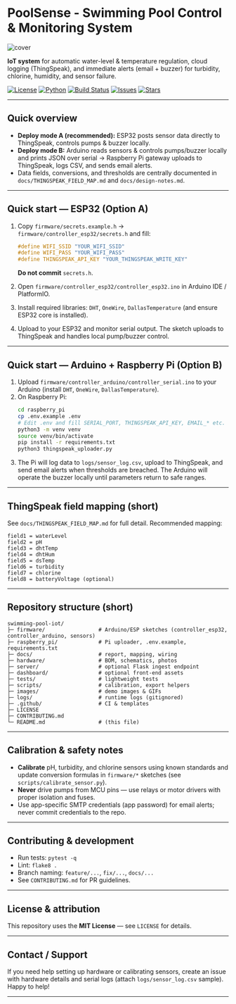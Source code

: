 # PoolSense - Swimming Pool Control & Monitoring System

![cover](images/cover.png)

**IoT system** for automatic water-level & temperature regulation, cloud logging (ThingSpeak), and immediate alerts (email + buzzer) for turbidity, chlorine, humidity, and sensor failure.

[![License](https://img.shields.io/badge/license-MIT-blue.svg)](https://github.com/AbhigyanCodes/PoolSense-Smart-Swimming-Pool-Monitor-and-Automation/tree/main?tab=MIT-1-ov-file)
[![Python](https://img.shields.io/badge/python-3.10%2B-brightgreen.svg)](https://www.python.org/downloads/)
[![Build Status](https://github.com/AbhigyanCodes/PoolSense-Smart-Swimming-Pool-Monitor-and-Automation/actions/workflows/ci.yml/badge.svg)](https://github.com/AbhigyanCodes/PoolSense-Smart-Swimming-Pool-Monitor-and-Automation/actions/workflows/ci.yml)
[![Issues](https://img.shields.io/github/issues/AbhigyanCodes/PoolSense-Smart-Swimming-Pool-Monitor-and-Automation.svg)](https://github.com/AbhigyanCodes/PoolSense-Smart-Swimming-Pool-Monitor-and-Automation/issues)
[![Stars](https://img.shields.io/github/stars/AbhigyanCodes/PoolSense-Smart-Swimming-Pool-Monitor-and-Automation.svg)](https://github.com/AbhigyanCodes/PoolSense-Smart-Swimming-Pool-Monitor-and-Automation/stargazers)

---

## Quick overview

- **Deploy mode A (recommended):** ESP32 posts sensor data directly to ThingSpeak, controls pumps & buzzer locally.
- **Deploy mode B:** Arduino reads sensors & controls pumps/buzzer locally and prints JSON over serial → Raspberry Pi gateway uploads to ThingSpeak, logs CSV, and sends email alerts.
- Data fields, conversions, and thresholds are centrally documented in `docs/THINGSPEAK_FIELD_MAP.md` and `docs/design-notes.md`.

---

## Quick start — ESP32 (Option A)

1. Copy `firmware/secrets.example.h` → `firmware/controller_esp32/secrets.h` and fill:
   ```cpp
   #define WIFI_SSID "YOUR_WIFI_SSID"
   #define WIFI_PASS "YOUR_WIFI_PASS"
   #define THINGSPEAK_API_KEY "YOUR_THINGSPEAK_WRITE_KEY"
   ```
   **Do not commit** `secrets.h`.

2. Open `firmware/controller_esp32/controller_esp32.ino` in Arduino IDE / PlatformIO.
3. Install required libraries: `DHT`, `OneWire`, `DallasTemperature` (and ensure ESP32 core is installed).
4. Upload to your ESP32 and monitor serial output. The sketch uploads to ThingSpeak and handles local pump/buzzer control.

---

## Quick start — Arduino + Raspberry Pi (Option B)

1. Upload `firmware/controller_arduino/controller_serial.ino` to your Arduino (install `DHT`, `OneWire`, `DallasTemperature`).
2. On Raspberry Pi:
   ```bash
   cd raspberry_pi
   cp .env.example .env
   # Edit .env and fill SERIAL_PORT, THINGSPEAK_API_KEY, EMAIL_* etc.
   python3 -m venv venv
   source venv/bin/activate
   pip install -r requirements.txt
   python3 thingspeak_uploader.py
   ```
3. The Pi will log data to `logs/sensor_log.csv`, upload to ThingSpeak, and send email alerts when thresholds are breached. The Arduino will operate the buzzer locally until parameters return to safe ranges.

---

## ThingSpeak field mapping (short)
See `docs/THINGSPEAK_FIELD_MAP.md` for full detail. Recommended mapping:
```
field1 = waterLevel
field2 = pH
field3 = dhtTemp
field4 = dhtHum
field5 = dsTemp
field6 = turbidity
field7 = chlorine
field8 = batteryVoltage (optional)
```

---

## Repository structure (short)
```
swimming-pool-iot/
├─ firmware/                 # Arduino/ESP sketches (controller_esp32, controller_arduino, sensors)
├─ raspberry_pi/             # Pi uploader, .env.example, requirements.txt
├─ docs/                     # report, mapping, wiring
├─ hardware/                 # BOM, schematics, photos
├─ server/                   # optional Flask ingest endpoint
├─ dashboard/                # optional front-end assets
├─ tests/                    # lightweight tests
├─ scripts/                  # calibration, export helpers
├─ images/                   # demo images & GIFs
├─ logs/                     # runtime logs (gitignored)
├─ .github/                  # CI & templates
├─ LICENSE
├─ CONTRIBUTING.md
└─ README.md                 # (this file)
```

---

## Calibration & safety notes

- **Calibrate** pH, turbidity, and chlorine sensors using known standards and update conversion formulas in `firmware/*` sketches (see `scripts/calibrate_sensor.py`).
- **Never** drive pumps from MCU pins — use relays or motor drivers with proper isolation and fuses.
- Use app-specific SMTP credentials (app password) for email alerts; never commit credentials to the repo.

---

## Contributing & development

- Run tests: `pytest -q`
- Lint: `flake8 .`
- Branch naming: `feature/...`, `fix/...`, `docs/...`
- See `CONTRIBUTING.md` for PR guidelines.

---

## License & attribution

This repository uses the **MIT License** — see `LICENSE` for details.

---

## Contact / Support

If you need help setting up hardware or calibrating sensors, create an issue with hardware details and serial logs (attach `logs/sensor_log.csv` sample). Happy to help!

---
